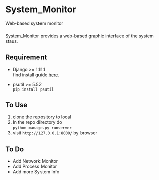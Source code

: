 # System_Monitor
Web-based system monitor

###
System_Monitor provides a web-based graphic interface of the system staus. 



## Requirement  
* Django >= 1.11.1  
find install guide [here](https://docs.djangoproject.com/en/1.11/topics/install/).  


* psutil >= 5.52   
` pip install psutil `


## To Use
1. clone the repository to local  
2. In the repo directory do  
` python manage.py runserver `  
3. visit ` http://127.0.0.1:8000/ ` by browser 


## To Do
* Add Network Monitor  
* Add Process Monitor
* Add more System Info
